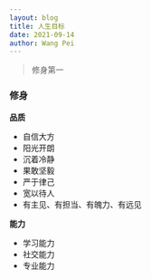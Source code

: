 ```yaml
---
layout: blog
title: 人生目标
date: 2021-09-14
author: Wang Pei
---
```


> 修身第一

### 修身

**品质**

- 自信大方
- 阳光开朗
- 沉着冷静
- 果敢坚毅
- 严于律己
- 宽以待人
- 有主见、有担当、有魄力、有远见

**能力**

- 学习能力
- 社交能力
- 专业能力
